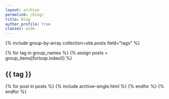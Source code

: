 ```yaml
---
layout: archive
permalink: /blog/
title: Blog
author_profile: true
classes: wide
---
```



{% include group-by-array collection=site.posts field="tags" %}


{% for tag in group_names %}
  {% assign posts = group_items[forloop.index0] %}
  <h2 id="{{ tag | slugify }}" class="archive__subtitle">{{ tag }}</h2>
  {% for post in posts %}
    {% include archive-single.html %}
  {% endfor %}
{% endfor %}

